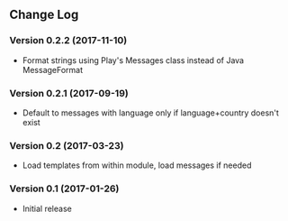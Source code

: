 ## Change Log
### Version 0.2.2 (2017-11-10)
- Format strings using Play's Messages class instead of Java MessageFormat
### Version 0.2.1 (2017-09-19)
- Default to messages with language only if language+country doesn't exist
### Version 0.2 (2017-03-23)
- Load templates from within module, load messages if needed
### Version 0.1 (2017-01-26)
- Initial release
